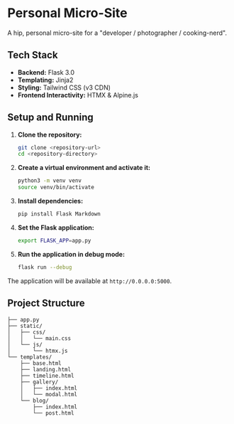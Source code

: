 # Personal Micro-Site

A hip, personal micro-site for a "developer / photographer / cooking-nerd".

## Tech Stack

*   **Backend:** Flask 3.0
*   **Templating:** Jinja2
*   **Styling:** Tailwind CSS (v3 CDN)
*   **Frontend Interactivity:** HTMX & Alpine.js

## Setup and Running

1.  **Clone the repository:**
    ```bash
    git clone <repository-url>
    cd <repository-directory>
    ```

2.  **Create a virtual environment and activate it:**
    ```bash
    python3 -m venv venv
    source venv/bin/activate
    ```

3.  **Install dependencies:**
    ```bash
    pip install Flask Markdown
    ```

4.  **Set the Flask application:**
    ```bash
    export FLASK_APP=app.py
    ```

5.  **Run the application in debug mode:**
    ```bash
    flask run --debug
    ```

The application will be available at `http://0.0.0.0:5000`.

## Project Structure

```
├── app.py
├── static/
│   ├── css/
│   │   └── main.css
│   └── js/
│       └── htmx.js
└── templates/
    ├── base.html
    ├── landing.html
    ├── timeline.html
    ├── gallery/
    │   ├── index.html
    │   └── modal.html
    └── blog/
        ├── index.html
        └── post.html
``` 